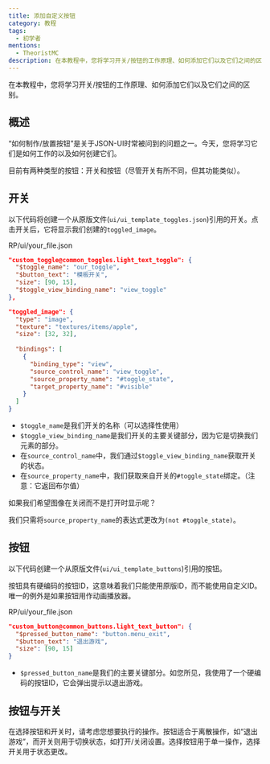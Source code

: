 ```yaml
---
title: 添加自定义按钮
category: 教程
tags:
  - 初学者
mentions:
  - TheoristMC
description: 在本教程中，您将学习开关/按钮的工作原理、如何添加它们以及它们之间的区别。
---
```


在本教程中，您将学习开关/按钮的工作原理、如何添加它们以及它们之间的区别。

## 概述

“如何制作/放置按钮”是关于JSON-UI时常被问到的问题之一。今天，您将学习它们是如何工作的以及如何创建它们。

目前有两种类型的按钮：开关和按钮（尽管开关有所不同，但其功能类似）。

## 开关

以下代码将创建一个从原版文件(`ui/ui_template_toggles.json`)引用的开关。点击开关后，它将显示我们创建的`toggled_image`。

<CodeHeader>RP/ui/your_file.json</CodeHeader>

```json
"custom_toggle@common_toggles.light_text_toggle": {
  "$toggle_name": "our_toggle",
  "$button_text": "模板开关",
  "size": [90, 15],
  "$toggle_view_binding_name": "view_toggle"
},

"toggled_image": {
  "type": "image",
  "texture": "textures/items/apple",
  "size": [32, 32],
  
  "bindings": [
    {
      "binding_type": "view",
      "source_control_name": "view_toggle",
      "source_property_name": "#toggle_state",
      "target_property_name": "#visible"
    }
  ]
}
```

-   `$toggle_name`是我们开关的名称（可以选择性使用）
-   `$toggle_view_binding_name`是我们开关的主要关键部分，因为它是切换我们元素的部分。
-   在`source_control_name`中，我们通过`$toggle_view_binding_name`获取开关的状态。
-   在`source_property_name`中，我们获取来自开关的`#toggle_state`绑定。（注意：它返回布尔值）

如果我们希望图像在关闭而不是打开时显示呢？

我们只需将`source_property_name`的表达式更改为`(not #toggle_state)`。

## 按钮

以下代码创建一个从原版文件(`ui/ui_template_buttons`)引用的按钮。

按钮具有硬编码的按钮ID，这意味着我们只能使用原版ID，而不能使用自定义ID。唯一的例外是如果按钮用作动画播放器。

<CodeHeader>RP/ui/your_file.json</CodeHeader>

```json
"custom_button@common_buttons.light_text_button": {
  "$pressed_button_name": "button.menu_exit",
  "$button_text": "退出游戏",
  "size": [90, 15]
}
```

-   `$pressed_button_name`是我们的主要关键部分。如您所见，我使用了一个硬编码的按钮ID，它会弹出提示以退出游戏。

## 按钮与开关

在选择按钮和开关时，请考虑您想要执行的操作。按钮适合于离散操作，如“退出游戏”，而开关则用于切换状态，如打开/关闭设置。选择按钮用于单一操作，选择开关用于状态更改。